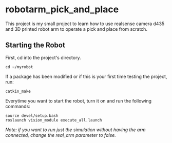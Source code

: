 # robotarm_pick_and_place
This project is my small project to learn how to use realsense camera d435 and 3D printed robot arm to operate a pick and place from scratch.

## Starting the Robot

First, cd into the project's directory.
```
cd ~/myrobot
```

If a package has been modified or if this is your first time testing the project, run:
```
catkin_make
```

Everytime you want to start the robot, turn it on and run the following commands:
```
source devel/setup.bash
roslaunch vision_module execute_all.launch
```
*Note: if you want to run just the simulation without having the arm connected, change the real_arm parameter to false.*